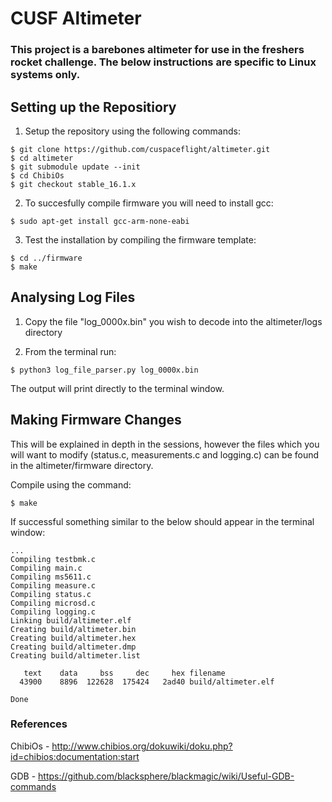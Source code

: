 # CUSF Altimeter
### This project is a barebones altimeter for use in the freshers rocket challenge. The below instructions are specific to Linux systems only.

## Setting up the Repositiory

1. Setup the repository using the following commands:
```
$ git clone https://github.com/cuspaceflight/altimeter.git
$ cd altimeter
$ git submodule update --init
$ cd ChibiOs
$ git checkout stable_16.1.x
```
2. To succesfully compile firmware you will need to install gcc:
```
$ sudo apt-get install gcc-arm-none-eabi
```
3. Test the installation by compiling the firmware template:
```
$ cd ../firmware
$ make
```

## Analysing Log Files

1. Copy the file "log_0000x.bin" you wish to decode into the altimeter/logs directory

2. From the terminal run:
```
$ python3 log_file_parser.py log_0000x.bin
```

The output will print directly to the terminal window.

## Making Firmware Changes

This will be explained in depth in the sessions, however the files which you will want to modify (status.c, measurements.c and logging.c) can be found in the altimeter/firmware directory.

Compile using the command:
``` 
$ make
```
If successful something similar to the below should appear in the terminal window:

```
...
Compiling testbmk.c
Compiling main.c
Compiling ms5611.c
Compiling measure.c
Compiling status.c
Compiling microsd.c
Compiling logging.c
Linking build/altimeter.elf
Creating build/altimeter.bin
Creating build/altimeter.hex
Creating build/altimeter.dmp
Creating build/altimeter.list

   text	   data	    bss	    dec	    hex	filename
  43900	   8896	 122628	 175424	  2ad40	build/altimeter.elf

Done
```

### References

ChibiOs - http://www.chibios.org/dokuwiki/doku.php?id=chibios:documentation:start

GDB - https://github.com/blacksphere/blackmagic/wiki/Useful-GDB-commands
